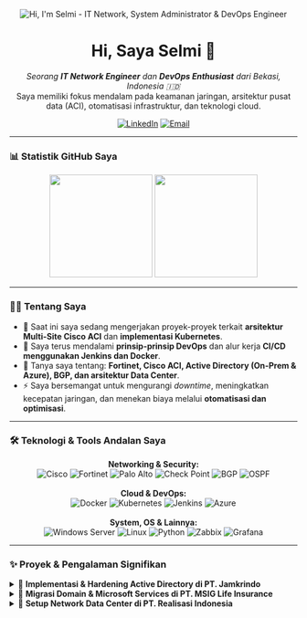 <p align="center">
  <img src="https://raw.githubusercontent.com/selmipoters/selmipoters/main/header-github.png" alt="Hi, I'm Selmi - IT Network, System Administrator & DevOps Engineer">
</p>
<h1 align="center">Hi, Saya Selmi 👋</h1>

<p align="center">
  <em>Seorang <strong>IT Network Engineer</strong> dan <strong>DevOps Enthusiast</strong> dari Bekasi, Indonesia 🇮🇩</em>
  <br>
  Saya memiliki fokus mendalam pada keamanan jaringan, arsitektur pusat data (ACI), otomatisasi infrastruktur, dan teknologi cloud.
</p>

<p align="center">
  <a href="https://www.linkedin.com/in/selmimi"><img src="https://img.shields.io/badge/LinkedIn-0A66C2?style=for-the-badge&logo=linkedin&logoColor=white" alt="LinkedIn"></a>
  <a href="mailto:selmiselmimi@gmail.com"><img src="https://img.shields.io/badge/Gmail-D14836?style=for-the-badge&logo=gmail&logoColor=white" alt="Email"></a>
</p>

---

### 📊 Statistik GitHub Saya

<p align="center">
  <img height="180em" src="https://github-readme-stats.vercel.app/api?username=selmipoters&show_icons=true&theme=tokyonight&include_all_commits=true&count_private=true"/>
  <img height="180em" src="https://github-readme-stats.vercel.app/api/top-langs/?username=selmipoters&layout=compact&langs_count=8&theme=tokyonight"/>
</p>

---

### 👨‍💻 Tentang Saya

- 🔭 Saat ini saya sedang mengerjakan proyek-proyek terkait **arsitektur Multi-Site Cisco ACI** dan **implementasi Kubernetes**.
- 🌱 Saya terus mendalami **prinsip-prinsip DevOps** dan alur kerja **CI/CD menggunakan Jenkins dan Docker**.
- 💬 Tanya saya tentang: **Fortinet, Cisco ACI, Active Directory (On-Prem & Azure), BGP, dan arsitektur Data Center**.
- ⚡ Saya bersemangat untuk mengurangi *downtime*, meningkatkan kecepatan jaringan, dan menekan biaya melalui **otomatisasi dan optimisasi**.

---

### 🛠️ Teknologi & Tools Andalan Saya

<p align="center">
  <strong>Networking & Security:</strong><br>
  <img src="https://img.shields.io/badge/Cisco-113A64?style=for-the-badge&logo=cisco&logoColor=white" alt="Cisco">
  <img src="https://img.shields.io/badge/Fortinet-EE3124?style=for-the-badge&logo=fortinet&logoColor=white" alt="Fortinet">
  <img src="https://img.shields.io/badge/Palo_Alto-FF6900?style=for-the-badge&logo=palo-alto-networks&logoColor=white" alt="Palo Alto">
  <img src="https://img.shields.io/badge/Check_Point-000000?style=for-the-badge&logo=check-point&logoColor=white" alt="Check Point">
  <img src="https://img.shields.io/badge/BGP-00547E?style=for-the-badge&logo=buy-me-a-coffee&logoColor=white" alt="BGP">
  <img src="https://img.shields.io/badge/OSPF-00547E?style=for-the-badge&logo=buy-me-a-coffee&logoColor=white" alt="OSPF">
  <br><br>
  <strong>Cloud & DevOps:</strong><br>
  <img src="https://img.shields.io/badge/Docker-2496ED?style=for-the-badge&logo=docker&logoColor=white" alt="Docker">
  <img src="https://img.shields.io/badge/Kubernetes-326CE5?style=for-the-badge&logo=kubernetes&logoColor=white" alt="Kubernetes">
  <img src="https://img.shields.io/badge/Jenkins-D24939?style=for-the-badge&logo=jenkins&logoColor=white" alt="Jenkins">
  <img src="https://img.shields.io/badge/Microsoft_Azure-0078D4?style=for-the-badge&logo=microsoft-azure&logoColor=white" alt="Azure">
  <br><br>
  <strong>System, OS & Lainnya:</strong><br>
  <img src="https://img.shields.io/badge/Windows_Server-0078D6?style=for-the-badge&logo=windows-server&logoColor=white" alt="Windows Server">
  <img src="https://img.shields.io/badge/Linux-FCC624?style=for-the-badge&logo=linux&logoColor=black" alt="Linux">
  <img src="https://img.shields.io/badge/Python-3776AB?style=for-the-badge&logo=python&logoColor=white" alt="Python">
  <img src="https://img.shields.io/badge/Zabbix-D40000?style=for-the-badge&logo=zabbix&logoColor=white" alt="Zabbix">
  <img src="https://img.shields.io/badge/Grafana-F46800?style=for-the-badge&logo=grafana&logoColor=white" alt="Grafana">
</p>

---

### ✨ Proyek & Pengalaman Signifikan

<details>
  <summary>🚀 <strong>Implementasi & Hardening Active Directory di PT. Jamkrindo</strong></summary>
  
  <p>Bertanggung jawab dalam melakukan audit, assessment, dan implementasi keamanan pada infrastruktur Active Directory. </p>
  <ul>
    <li>Melakukan assessment menyeluruh pada AD, DNS, dan DHCP Server.</li>
    <li>Mengimplementasikan Group Policy (GPO) yang selaras dengan standar keamanan ISO 27001.</li>
    <li>Melakukan hardening dan remediasi pada server untuk meningkatkan postur keamanan.</li>
  </ul>
</details>

<details>
  <summary>🔄 <strong>Migrasi Domain & Microsoft Services di PT. MSIG Life Insurance</strong></summary>
  
  <p>Memimpin proyek teknis untuk migrasi domain dan integrasi layanan Microsoft 365.</p>
  <ul>
    <li>Berhasil memigrasikan domain dari <code>sinarmasmsiglife.co.id</code> ke <code>msiglife.co.id</code>.</li>
    <li>Melakukan instalasi dan konfigurasi MS AD Domain Controller baru, Exchange Hybrid, dan Azure AD Connect.</li>
    <li>Mengelola migrasi akun, grup, dan kata sandi dari AD lama ke yang baru secara mulus.</li>
  </ul>
</details>

<details>
  <summary>🏢 <strong>Setup Network Data Center di PT. Realisasi Indonesia</strong></summary>
  
  <p>Membangun infrastruktur jaringan untuk data center baru dari nol.</p>
  <ul>
    <li>Instalasi dan konfigurasi perangkat inti seperti SD-WAN Fortigate 101F dan Switch Core (Layer 3).</li>
    <li>Mengimplementasikan High Availability (HA) pada Fortigate untuk redundansi.</li>
    <li>Merancang dan mengkonfigurasi koneksi antar cabang via IPSEC dan MPLS Layer 2.</li>
  </ul>
</details>
